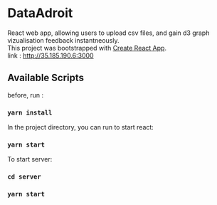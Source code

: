 # DataAdroit

React web app, allowing users to upload csv files, and gain d3 graph vizualisation feedback instantneously.
</br>
This project was bootstrapped with [Create React App](https://github.com/facebook/create-react-app).
</br>
link : http://35.185.190.6:3000
## Available Scripts

before, run :
### `yarn install`

In the project directory, you can run to start react:

### `yarn start`

To start server:
### `cd server`
### `yarn start`
